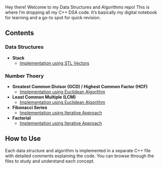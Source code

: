 Hey there! Welcome to my Data Structures and Algorithms repo! This is where I’m dropping all my C++ DSA code. It’s basically my digital notebook for learning and a go-to spot for quick revision.

## Contents
### Data Structures
- **Stack**
  - [Implementation using STL Vectors](https://github.com/emonislive/learn-DSA-with-me/blob/main/Data%20Structures/Stack.cpp)

### Number Thoery
- **Greatest Common Divisor (GCD) / Highest Common Factor (HCF)**
  - [Implementation using Euclidean Algorithm](https://github.com/emonislive/learn-DSA-with-me/blob/main/Number%20Theory/GCD.cpp)
- **Least Common Multiple (LCM)**
  - [Implementation using Euclidean Algorithm](https://github.com/emonislive/learn-DSA-with-me/blob/main/Number%20Theory/LCM.cpp)
- **Fibonacci Series**
  - [Implementation using Iterative Approach](https://github.com/emonislive/learn-DSA-with-me/blob/main/Number%20Theory/Fibonacci.cpp)
- **Factorial**
  - [Implementation using Iterative Approach](https://github.com/emonislive/learn-DSA-with-me/blob/main/Number%20Theory/Factorial.cpp)

## How to Use
Each data structure and algorithm is implemented in a separate C++ file with detailed comments explaining the code. You can browse through the files to study and understand each concept.
